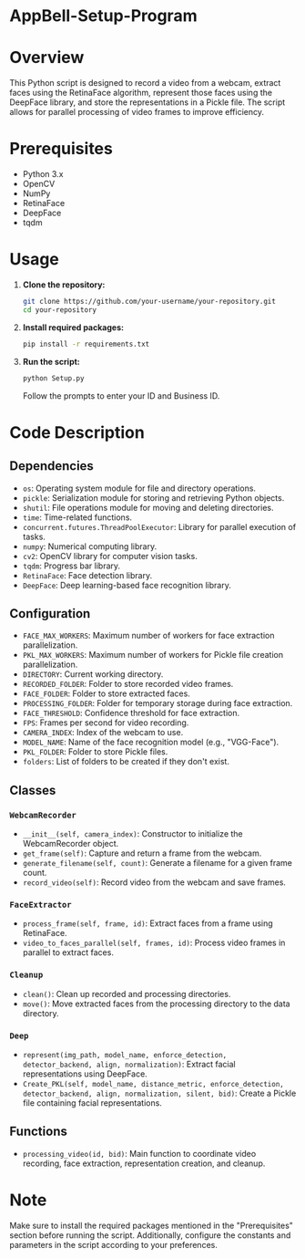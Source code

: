 # AppBell-Setup-Program

# Overview

This Python script is designed to record a video from a webcam, extract faces using the RetinaFace algorithm, represent those faces using the DeepFace library, and store the representations in a Pickle file. The script allows for parallel processing of video frames to improve efficiency.

# Prerequisites

- Python 3.x
- OpenCV
- NumPy
- RetinaFace
- DeepFace
- tqdm

# Usage

1. **Clone the repository:**
   ```bash
   git clone https://github.com/your-username/your-repository.git
   cd your-repository
   ```

2. **Install required packages:**
   ```bash
   pip install -r requirements.txt
   ```

3. **Run the script:**
   ```bash
   python Setup.py
   ```

   Follow the prompts to enter your ID and Business ID.

# Code Description

## Dependencies

- `os`: Operating system module for file and directory operations.
- `pickle`: Serialization module for storing and retrieving Python objects.
- `shutil`: File operations module for moving and deleting directories.
- `time`: Time-related functions.
- `concurrent.futures.ThreadPoolExecutor`: Library for parallel execution of tasks.
- `numpy`: Numerical computing library.
- `cv2`: OpenCV library for computer vision tasks.
- `tqdm`: Progress bar library.
- `RetinaFace`: Face detection library.
- `DeepFace`: Deep learning-based face recognition library.

## Configuration

- `FACE_MAX_WORKERS`: Maximum number of workers for face extraction parallelization.
- `PKL_MAX_WORKERS`: Maximum number of workers for Pickle file creation parallelization.
- `DIRECTORY`: Current working directory.
- `RECORDED_FOLDER`: Folder to store recorded video frames.
- `FACE_FOLDER`: Folder to store extracted faces.
- `PROCESSING_FOLDER`: Folder for temporary storage during face extraction.
- `FACE_THRESHOLD`: Confidence threshold for face extraction.
- `FPS`: Frames per second for video recording.
- `CAMERA_INDEX`: Index of the webcam to use.
- `MODEL_NAME`: Name of the face recognition model (e.g., "VGG-Face").
- `PKL_FOLDER`: Folder to store Pickle files.
- `folders`: List of folders to be created if they don't exist.

## Classes

### `WebcamRecorder`

- `__init__(self, camera_index)`: Constructor to initialize the WebcamRecorder object.
- `get_frame(self)`: Capture and return a frame from the webcam.
- `generate_filename(self, count)`: Generate a filename for a given frame count.
- `record_video(self)`: Record video from the webcam and save frames.

### `FaceExtractor`

- `process_frame(self, frame, id)`: Extract faces from a frame using RetinaFace.
- `video_to_faces_parallel(self, frames, id)`: Process video frames in parallel to extract faces.

### `Cleanup`

- `clean()`: Clean up recorded and processing directories.
- `move()`: Move extracted faces from the processing directory to the data directory.

### `Deep`

- `represent(img_path, model_name, enforce_detection, detector_backend, align, normalization)`: Extract facial representations using DeepFace.
- `Create_PKL(self, model_name, distance_metric, enforce_detection, detector_backend, align, normalization, silent, bid)`: Create a Pickle file containing facial representations.

## Functions

- `processing_video(id, bid)`: Main function to coordinate video recording, face extraction, representation creation, and cleanup.

# Note

Make sure to install the required packages mentioned in the "Prerequisites" section before running the script. Additionally, configure the constants and parameters in the script according to your preferences.
